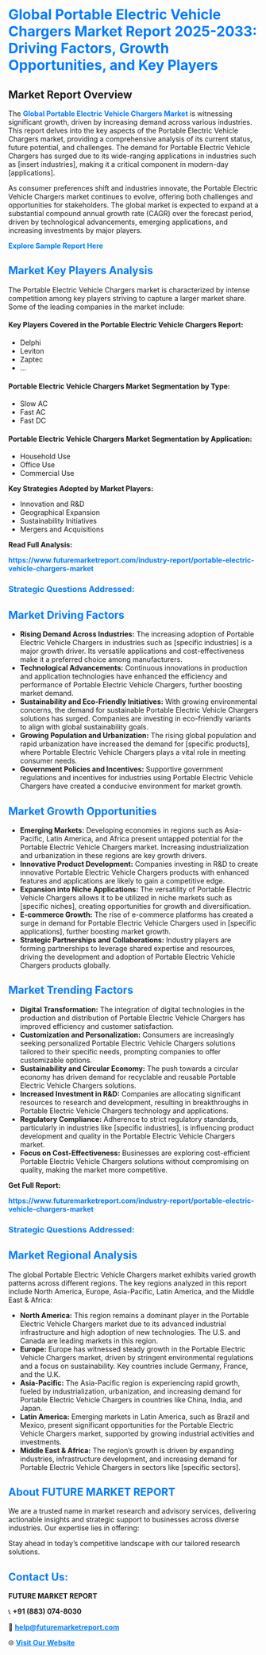 <h1 style="color: #007BFF;">Global Portable Electric Vehicle Chargers Market Report 2025-2033: Driving Factors, Growth Opportunities, and Key Players</h1>

<section id="overview">
<h2>Market Report Overview</h2>
<p>The <a href="https://www.futuremarketreport.com/industry-report/portable-electric-vehicle-chargers-market" style="color: #007BFF; text-decoration: none;"><strong>Global Portable Electric Vehicle Chargers Market</strong></a> is witnessing significant growth, driven by increasing demand across various industries. This report delves into the key aspects of the Portable Electric Vehicle Chargers market, providing a comprehensive analysis of its current status, future potential, and challenges. The demand for Portable Electric Vehicle Chargers has surged due to its wide-ranging applications in industries such as [insert industries], making it a critical component in modern-day [applications].</p>
<p>As consumer preferences shift and industries innovate, the Portable Electric Vehicle Chargers market continues to evolve, offering both challenges and opportunities for stakeholders. The global market is expected to expand at a substantial compound annual growth rate (CAGR) over the forecast period, driven by technological advancements, emerging applications, and increasing investments by major players.</p>
</section>

<section id="overview">
<p><a href="https://www.futuremarketreport.com/request-sample/reportId=89629" style="color: #007BFF; text-decoration: none;"><strong>Explore Sample Report Here</strong></a></p>
</section>

<section id="key-players">
<h2 style="color: #007BFF;">Market Key Players Analysis</h2>
<p>The Portable Electric Vehicle Chargers market is characterized by intense competition among key players striving to capture a larger market share. Some of the leading companies in the market include:</p>
<h4>Key Players Covered in the Portable Electric Vehicle Chargers Report:</h4>
<ul><li>Delphi</li><li>Leviton</li><li>Zaptec</li><li>...</li></ul>
<h4>Portable Electric Vehicle Chargers Market Segmentation by Type:</h4>
<ul><li>Slow AC</li><li>Fast AC</li><li>Fast DC</li></ul>

<h4>Portable Electric Vehicle Chargers Market Segmentation by Application:</h4>
<ul><li>Household Use</li><li>Office Use</li><li>Commercial Use</li></ul>
<p><strong>Key Strategies Adopted by Market Players:</strong></p>
<ul>
<li>Innovation and R&D</li>
<li>Geographical Expansion</li>
<li>Sustainability Initiatives</li>
<li>Mergers and Acquisitions</li>
</ul>
</section>

<section>
<p><strong>Read Full Analysis: </strong></p><a href="https://www.futuremarketreport.com/industry-report/portable-electric-vehicle-chargers-market" style="color: #007BFF; text-decoration: none;"><strong>https://www.futuremarketreport.com/industry-report/portable-electric-vehicle-chargers-market</strong></a>
<h3 style="color: #007BFF;">Strategic Questions Addressed:</h3>
</section>

<section id="driving-factors">
<h2 style="color: #007BFF;">Market Driving Factors</h2>
<ul>
<li><strong>Rising Demand Across Industries:</strong> The increasing adoption of Portable Electric Vehicle Chargers in industries such as [specific industries] is a major growth driver. Its versatile applications and cost-effectiveness make it a preferred choice among manufacturers.</li>
<li><strong>Technological Advancements:</strong> Continuous innovations in production and application technologies have enhanced the efficiency and performance of Portable Electric Vehicle Chargers, further boosting market demand.</li>
<li><strong>Sustainability and Eco-Friendly Initiatives:</strong> With growing environmental concerns, the demand for sustainable Portable Electric Vehicle Chargers solutions has surged. Companies are investing in eco-friendly variants to align with global sustainability goals.</li>
<li><strong>Growing Population and Urbanization:</strong> The rising global population and rapid urbanization have increased the demand for [specific products], where Portable Electric Vehicle Chargers plays a vital role in meeting consumer needs.</li>
<li><strong>Government Policies and Incentives:</strong> Supportive government regulations and incentives for industries using Portable Electric Vehicle Chargers have created a conducive environment for market growth.</li>
</ul>
</section>

<section id="growth-opportunities">
<h2 style="color: #007BFF;">Market Growth Opportunities</h2>
<ul>
<li><strong>Emerging Markets:</strong> Developing economies in regions such as Asia-Pacific, Latin America, and Africa present untapped potential for the Portable Electric Vehicle Chargers market. Increasing industrialization and urbanization in these regions are key growth drivers.</li>
<li><strong>Innovative Product Development:</strong> Companies investing in R&D to create innovative Portable Electric Vehicle Chargers products with enhanced features and applications are likely to gain a competitive edge.</li>
<li><strong>Expansion into Niche Applications:</strong> The versatility of Portable Electric Vehicle Chargers allows it to be utilized in niche markets such as [specific niches], creating opportunities for growth and diversification.</li>
<li><strong>E-commerce Growth:</strong> The rise of e-commerce platforms has created a surge in demand for Portable Electric Vehicle Chargers used in [specific applications], further boosting market growth.</li>
<li><strong>Strategic Partnerships and Collaborations:</strong> Industry players are forming partnerships to leverage shared expertise and resources, driving the development and adoption of Portable Electric Vehicle Chargers products globally.</li>
</ul>
</section>

<section id="trending-factors">
<h2 style="color: #007BFF;">Market Trending Factors</h2>
<ul>
<li><strong>Digital Transformation:</strong> The integration of digital technologies in the production and distribution of Portable Electric Vehicle Chargers has improved efficiency and customer satisfaction.</li>
<li><strong>Customization and Personalization:</strong> Consumers are increasingly seeking personalized Portable Electric Vehicle Chargers solutions tailored to their specific needs, prompting companies to offer customizable options.</li>
<li><strong>Sustainability and Circular Economy:</strong> The push towards a circular economy has driven demand for recyclable and reusable Portable Electric Vehicle Chargers solutions.</li>
<li><strong>Increased Investment in R&D:</strong> Companies are allocating significant resources to research and development, resulting in breakthroughs in Portable Electric Vehicle Chargers technology and applications.</li>
<li><strong>Regulatory Compliance:</strong> Adherence to strict regulatory standards, particularly in industries like [specific industries], is influencing product development and quality in the Portable Electric Vehicle Chargers market.</li>
<li><strong>Focus on Cost-Effectiveness:</strong> Businesses are exploring cost-efficient Portable Electric Vehicle Chargers solutions without compromising on quality, making the market more competitive.</li>
</ul>
</section>

<section>
<p><strong>Get Full Report: </strong></p><a href="https://www.futuremarketreport.com/industry-report/portable-electric-vehicle-chargers-market" style="color: #007BFF; text-decoration: none;"><strong>https://www.futuremarketreport.com/industry-report/portable-electric-vehicle-chargers-market</strong></a>
<h3 style="color: #007BFF;">Strategic Questions Addressed:</h3>
</section>


<section id="regional-analysis">
<h2 style="color: #007BFF;">Market Regional Analysis</h2>
<p>The global Portable Electric Vehicle Chargers market exhibits varied growth patterns across different regions. The key regions analyzed in this report include North America, Europe, Asia-Pacific, Latin America, and the Middle East & Africa:</p>
<ul>
<li><strong>North America:</strong> This region remains a dominant player in the Portable Electric Vehicle Chargers market due to its advanced industrial infrastructure and high adoption of new technologies. The U.S. and Canada are leading markets in this region.</li>
<li><strong>Europe:</strong> Europe has witnessed steady growth in the Portable Electric Vehicle Chargers market, driven by stringent environmental regulations and a focus on sustainability. Key countries include Germany, France, and the U.K.</li>
<li><strong>Asia-Pacific:</strong> The Asia-Pacific region is experiencing rapid growth, fueled by industrialization, urbanization, and increasing demand for Portable Electric Vehicle Chargers in countries like China, India, and Japan.</li>
<li><strong>Latin America:</strong> Emerging markets in Latin America, such as Brazil and Mexico, present significant opportunities for the Portable Electric Vehicle Chargers market, supported by growing industrial activities and investments.</li>
<li><strong>Middle East & Africa:</strong> The region’s growth is driven by expanding industries, infrastructure development, and increasing demand for Portable Electric Vehicle Chargers in sectors like [specific sectors].</li>
</ul>
</section>

<footer>
<h2 style="color: #007BFF;">About FUTURE MARKET REPORT</h2>
<p>We are a trusted name in market research and advisory services, delivering actionable insights and strategic support to businesses across diverse industries. Our expertise lies in offering:</p>

<p>Stay ahead in today’s competitive landscape with our tailored research solutions.</p>

<h2 style="color: #007BFF;">Contact Us:</h2>
<p><strong>FUTURE MARKET REPORT</strong></p>
<p>📞 <strong>+91 (883) 074-8030</strong></p>
<p>📧 <strong><a href="mailto:help@futuremarketreport.com" style="color: #007BFF;">help@futuremarketreport.com</a></strong></p>
<p>🌐 <strong><a href="https://www.futuremarketreport.com/" style="color: #007BFF;">Visit Our Website</a></strong></p>
</footer>